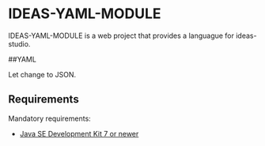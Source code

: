 # IDEAS-YAML-MODULE

IDEAS-YAML-MODULE is a web project that provides a languague for ideas-studio.

##YAML

Let change to JSON.

## Requirements

Mandatory requirements:
* [Java SE Development Kit 7 or newer](http://www.oracle.com/technetwork/es/java/javase/downloads/index.html)
